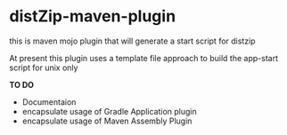 # distZip-maven-plugin
this is maven mojo plugin that will generate a start script for distzip

At present this plugin uses a template file approach to build the app-start script for unix only

**TO DO**

* Documentaion
* encapsulate usage of Gradle Application plugin 
* encapsulate usage of Maven Assembly Plugin

